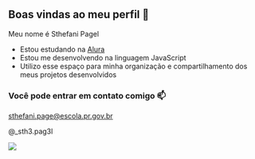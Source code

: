 ## Boas vindas ao meu perfil 🤍

Meu nome é Sthefani Pagel 

- Estou estudando na [Alura](https://www.alura.com.br)
- Estou me desenvolvendo na linguagem JavaScript
- Utilizo esse espaço para minha organização e compartilhamento dos meus projetos desenvolvidos

 ### Você pode entrar em contato comigo 📫

sthefani.page@escola.pr.gov.br

@_sth3.pag3l

![](https://media1.tenor.com/m/MCBkr6dWLkUAAAAd/corinthians-rodrigo-garro.gif)
